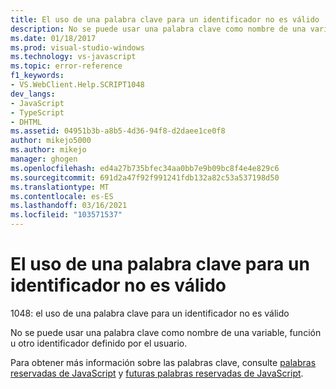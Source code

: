 ```yaml
---
title: El uso de una palabra clave para un identificador no es válido | Microsoft Docs
description: No se puede usar una palabra clave como nombre de una variable, función u otro identificador definido por el usuario.
ms.date: 01/18/2017
ms.prod: visual-studio-windows
ms.technology: vs-javascript
ms.topic: error-reference
f1_keywords:
- VS.WebClient.Help.SCRIPT1048
dev_langs:
- JavaScript
- TypeScript
- DHTML
ms.assetid: 04951b3b-a8b5-4d36-94f8-d2daee1ce0f8
author: mikejo5000
ms.author: mikejo
manager: ghogen
ms.openlocfilehash: ed4a27b735bfec34aa0bb7e9b09bc8f4e4e829c6
ms.sourcegitcommit: 691d2a47f92f991241fdb132a82c53a537198d50
ms.translationtype: MT
ms.contentlocale: es-ES
ms.lasthandoff: 03/16/2021
ms.locfileid: "103571537"
---
```

# <a name="the-use-of-a-keyword-for-an-identifier-is-invalid"></a>El uso de una palabra clave para un identificador no es válido
1048: el uso de una palabra clave para un identificador no es válido  
  
 No se puede usar una palabra clave como nombre de una variable, función u otro identificador definido por el usuario.  
  
 Para obtener más información sobre las palabras clave, consulte [palabras reservadas de JavaScript](https://developer.mozilla.org/docs/Web/JavaScript/Reference/Lexical_grammar) y [futuras palabras reservadas de JavaScript](https://developer.mozilla.org/docs/Web/JavaScript/Reference/Lexical_grammar).
